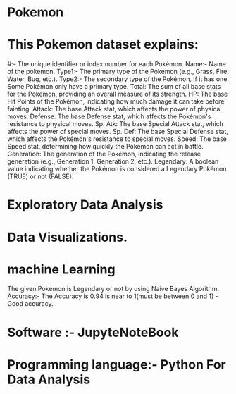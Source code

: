 # Pokemon

# This Pokemon dataset explains:

 #:-   The unique identifier or index number for each Pokémon.
 Name:- Name of the pokemon.
 Type1:- The primary type of the Pokémon (e.g., Grass, Fire, Water, Bug, etc.).
 Type2:- The secondary type of the Pokémon, if it has one. Some Pokémon only have a primary type.
 Total: The sum of all base stats for the Pokémon, providing an overall measure of its strength.
 HP: The base Hit Points of the Pokémon, indicating how much damage it can take before fainting.
 Attack: The base Attack stat, which affects the power of physical moves.
 Defense: The base Defense stat, which affects the Pokémon's resistance to physical moves.
 Sp. Atk: The base Special Attack stat, which affects the power of special moves.
 Sp. Def: The base Special Defense stat, which affects the Pokémon's resistance to special moves.
 Speed: The base Speed stat, determining how quickly the Pokémon can act in battle.
 Generation: The generation of the Pokémon, indicating the release generation (e.g., Generation 1, Generation 2, etc.).
 Legendary: A boolean value indicating whether the Pokémon is considered a Legendary Pokémon (TRUE) or not (FALSE).

# Exploratory Data Analysis
# Data Visualizations.
# machine Learning
The given Pokemon is Legendary or not by using Naive Bayes Algorithm.
Accuracy:- The Accuracy is 0.94 is near to 1(must be between 0 and 1) - Good accuracy.

# Software :- JupyteNoteBook
# Programming language:- Python For Data Analysis
